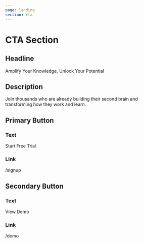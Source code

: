 ```yaml
---
page: landing
section: cta
---
```


# CTA Section

## Headline

Amplify Your Knowledge, Unlock Your Potential

## Description

Join thousands who are already building their second brain and transforming how they work and learn.

## Primary Button

### Text

Start Free Trial

### Link

/signup

## Secondary Button

### Text

View Demo

### Link

/demo
